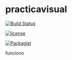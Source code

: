 # practicavisual

[![Build Status](https://travis-ci.org/jccarrer/practicavisual.svg?branch=master)](https://travis-ci.org/jccarrer/practicavisual)


[![license](https://img.shields.io/github/license/jccarrer/practicavisual.svg)]()

[![Packagist](https://img.shields.io/packagist/v/jccarrer/practicavisual.svg)]()



funciono
